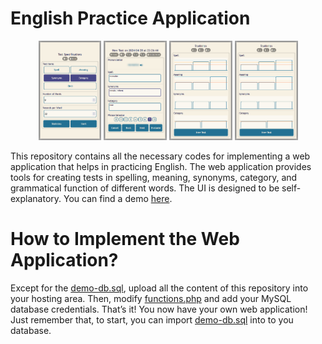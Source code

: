 # English Practice Application
<p align="center">
	<img src="screenshots/01.PNG" width="20%">&#9;<img src="screenshots/02.PNG" width="20%">&#9;<img src="screenshots/03.PNG" width="20%">&#9;<img src="screenshots/04.PNG" width="20%">
</p>

This repository contains all the necessary codes for implementing a web application that helps in practicing English. The web application provides tools for creating tests in spelling, meaning, synonyms, category, and grammatical function of different words. The UI is designed to be self-explanatory. You can find a demo [here](http://demo-engpractice.atwebpages.com/).

# How to Implement the Web Application?
Except for the [demo-db.sql](demo-db.sql), upload all the content of this repository into your hosting area. Then, modify [functions.php](backend/functions.php) and add your MySQL database credentials. That’s it! You now have your own web application! Just remember that, to start, you can import [demo-db.sql](demo-db.sql) into to you database.
